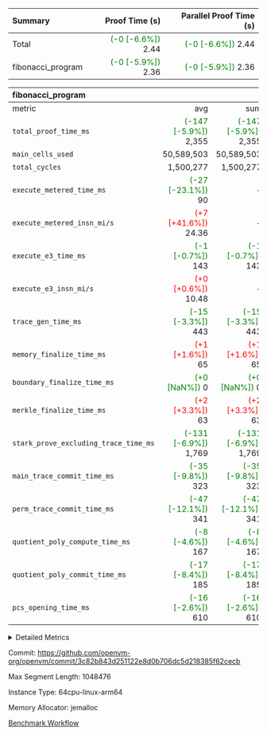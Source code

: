 | Summary | Proof Time (s) | Parallel Proof Time (s) |
|:---|---:|---:|
| Total | <span style='color: green'>(-0 [-6.6%])</span> 2.44 | <span style='color: green'>(-0 [-6.6%])</span> 2.44 |
| fibonacci_program | <span style='color: green'>(-0 [-5.9%])</span> 2.36 | <span style='color: green'>(-0 [-5.9%])</span> 2.36 |


| fibonacci_program |||||
|:---|---:|---:|---:|---:|
|metric|avg|sum|max|min|
| `total_proof_time_ms ` | <span style='color: green'>(-147 [-5.9%])</span> 2,355 | <span style='color: green'>(-147 [-5.9%])</span> 2,355 | <span style='color: green'>(-147 [-5.9%])</span> 2,355 | <span style='color: green'>(-147 [-5.9%])</span> 2,355 |
| `main_cells_used     ` |  50,589,503 |  50,589,503 |  50,589,503 |  50,589,503 |
| `total_cycles        ` |  1,500,277 |  1,500,277 |  1,500,277 |  1,500,277 |
| `execute_metered_time_ms` | <span style='color: green'>(-27 [-23.1%])</span> 90 | -          | -          | -          |
| `execute_metered_insn_mi/s` | <span style='color: red'>(+7 [+41.6%])</span> 24.36 | -          | <span style='color: red'>(+7 [+41.6%])</span> 24.36 | <span style='color: red'>(+7 [+41.6%])</span> 24.36 |
| `execute_e3_time_ms  ` | <span style='color: green'>(-1 [-0.7%])</span> 143 | <span style='color: green'>(-1 [-0.7%])</span> 143 | <span style='color: green'>(-1 [-0.7%])</span> 143 | <span style='color: green'>(-1 [-0.7%])</span> 143 |
| `execute_e3_insn_mi/s` | <span style='color: red'>(+0 [+0.6%])</span> 10.48 | -          | <span style='color: red'>(+0 [+0.6%])</span> 10.48 | <span style='color: red'>(+0 [+0.6%])</span> 10.48 |
| `trace_gen_time_ms   ` | <span style='color: green'>(-15 [-3.3%])</span> 443 | <span style='color: green'>(-15 [-3.3%])</span> 443 | <span style='color: green'>(-15 [-3.3%])</span> 443 | <span style='color: green'>(-15 [-3.3%])</span> 443 |
| `memory_finalize_time_ms` | <span style='color: red'>(+1 [+1.6%])</span> 65 | <span style='color: red'>(+1 [+1.6%])</span> 65 | <span style='color: red'>(+1 [+1.6%])</span> 65 | <span style='color: red'>(+1 [+1.6%])</span> 65 |
| `boundary_finalize_time_ms` | <span style='color: green'>(+0 [NaN%])</span> 0 | <span style='color: green'>(+0 [NaN%])</span> 0 | <span style='color: green'>(+0 [NaN%])</span> 0 | <span style='color: green'>(+0 [NaN%])</span> 0 |
| `merkle_finalize_time_ms` | <span style='color: red'>(+2 [+3.3%])</span> 63 | <span style='color: red'>(+2 [+3.3%])</span> 63 | <span style='color: red'>(+2 [+3.3%])</span> 63 | <span style='color: red'>(+2 [+3.3%])</span> 63 |
| `stark_prove_excluding_trace_time_ms` | <span style='color: green'>(-131 [-6.9%])</span> 1,769 | <span style='color: green'>(-131 [-6.9%])</span> 1,769 | <span style='color: green'>(-131 [-6.9%])</span> 1,769 | <span style='color: green'>(-131 [-6.9%])</span> 1,769 |
| `main_trace_commit_time_ms` | <span style='color: green'>(-35 [-9.8%])</span> 323 | <span style='color: green'>(-35 [-9.8%])</span> 323 | <span style='color: green'>(-35 [-9.8%])</span> 323 | <span style='color: green'>(-35 [-9.8%])</span> 323 |
| `perm_trace_commit_time_ms` | <span style='color: green'>(-47 [-12.1%])</span> 341 | <span style='color: green'>(-47 [-12.1%])</span> 341 | <span style='color: green'>(-47 [-12.1%])</span> 341 | <span style='color: green'>(-47 [-12.1%])</span> 341 |
| `quotient_poly_compute_time_ms` | <span style='color: green'>(-8 [-4.6%])</span> 167 | <span style='color: green'>(-8 [-4.6%])</span> 167 | <span style='color: green'>(-8 [-4.6%])</span> 167 | <span style='color: green'>(-8 [-4.6%])</span> 167 |
| `quotient_poly_commit_time_ms` | <span style='color: green'>(-17 [-8.4%])</span> 185 | <span style='color: green'>(-17 [-8.4%])</span> 185 | <span style='color: green'>(-17 [-8.4%])</span> 185 | <span style='color: green'>(-17 [-8.4%])</span> 185 |
| `pcs_opening_time_ms ` | <span style='color: green'>(-16 [-2.6%])</span> 610 | <span style='color: green'>(-16 [-2.6%])</span> 610 | <span style='color: green'>(-16 [-2.6%])</span> 610 | <span style='color: green'>(-16 [-2.6%])</span> 610 |



<details>
<summary>Detailed Metrics</summary>

|  | keygen_time_ms | commit_exe_time_ms | app proof_time_ms |
| --- | --- | --- |
|  | 240 | 5 | 6,460 | 

| group | num_segments | memory_to_vec_partition_time_ms | insns | fri.log_blowup | execute_segment_time_ms | execute_metered_time_ms | execute_metered_insn_mi/s |
| --- | --- | --- | --- | --- | --- | --- | --- |
| fibonacci_program | 1 | 23 | 1,500,278 | 1 | 5,932 | 90 | 24.36 | 

| group | air_name | quotient_deg | interactions | constraints |
| --- | --- | --- | --- | --- |
| fibonacci_program | AccessAdapterAir<16> | 2 | 5 | 12 | 
| fibonacci_program | AccessAdapterAir<2> | 2 | 5 | 12 | 
| fibonacci_program | AccessAdapterAir<32> | 2 | 5 | 12 | 
| fibonacci_program | AccessAdapterAir<4> | 2 | 5 | 12 | 
| fibonacci_program | AccessAdapterAir<8> | 2 | 5 | 12 | 
| fibonacci_program | BitwiseOperationLookupAir<8> | 2 | 2 | 4 | 
| fibonacci_program | MemoryMerkleAir<8> | 2 | 4 | 39 | 
| fibonacci_program | PersistentBoundaryAir<8> | 2 | 3 | 7 | 
| fibonacci_program | PhantomAir | 2 | 3 | 5 | 
| fibonacci_program | Poseidon2PeripheryAir<BabyBearParameters>, 1> | 2 | 1 | 286 | 
| fibonacci_program | ProgramAir | 1 | 1 | 4 | 
| fibonacci_program | RangeTupleCheckerAir<2> | 1 | 1 | 4 | 
| fibonacci_program | Rv32HintStoreAir | 2 | 18 | 28 | 
| fibonacci_program | VariableRangeCheckerAir | 1 | 1 | 4 | 
| fibonacci_program | VmAirWrapper<Rv32BaseAluAdapterAir, BaseAluCoreAir<4, 8> | 2 | 20 | 37 | 
| fibonacci_program | VmAirWrapper<Rv32BaseAluAdapterAir, LessThanCoreAir<4, 8> | 2 | 18 | 40 | 
| fibonacci_program | VmAirWrapper<Rv32BaseAluAdapterAir, ShiftCoreAir<4, 8> | 2 | 24 | 91 | 
| fibonacci_program | VmAirWrapper<Rv32BranchAdapterAir, BranchEqualCoreAir<4> | 2 | 11 | 20 | 
| fibonacci_program | VmAirWrapper<Rv32BranchAdapterAir, BranchLessThanCoreAir<4, 8> | 2 | 13 | 35 | 
| fibonacci_program | VmAirWrapper<Rv32CondRdWriteAdapterAir, Rv32JalLuiCoreAir> | 2 | 10 | 18 | 
| fibonacci_program | VmAirWrapper<Rv32JalrAdapterAir, Rv32JalrCoreAir> | 2 | 16 | 20 | 
| fibonacci_program | VmAirWrapper<Rv32LoadStoreAdapterAir, LoadSignExtendCoreAir<4, 8> | 2 | 18 | 33 | 
| fibonacci_program | VmAirWrapper<Rv32LoadStoreAdapterAir, LoadStoreCoreAir<4> | 2 | 17 | 40 | 
| fibonacci_program | VmAirWrapper<Rv32MultAdapterAir, DivRemCoreAir<4, 8> | 2 | 25 | 84 | 
| fibonacci_program | VmAirWrapper<Rv32MultAdapterAir, MulHCoreAir<4, 8> | 2 | 24 | 31 | 
| fibonacci_program | VmAirWrapper<Rv32MultAdapterAir, MultiplicationCoreAir<4, 8> | 2 | 19 | 19 | 
| fibonacci_program | VmAirWrapper<Rv32RdWriteAdapterAir, Rv32AuipcCoreAir> | 2 | 12 | 14 | 
| fibonacci_program | VmConnectorAir | 2 | 5 | 11 | 

| group | air_name | segment | rows | prep_cols | perm_cols | main_cols | cells |
| --- | --- | --- | --- | --- | --- | --- | --- |
| fibonacci_program | AccessAdapterAir<8> | 0 | 128 |  | 16 | 17 | 4,224 | 
| fibonacci_program | BitwiseOperationLookupAir<8> | 0 | 65,536 | 3 | 8 | 2 | 655,360 | 
| fibonacci_program | MemoryMerkleAir<8> | 0 | 512 |  | 16 | 32 | 24,576 | 
| fibonacci_program | PersistentBoundaryAir<8> | 0 | 128 |  | 12 | 20 | 4,096 | 
| fibonacci_program | PhantomAir | 0 | 1 |  | 12 | 6 | 18 | 
| fibonacci_program | Poseidon2PeripheryAir<BabyBearParameters>, 1> | 0 | 256 |  | 8 | 300 | 78,848 | 
| fibonacci_program | ProgramAir | 0 | 8,192 |  | 8 | 10 | 147,456 | 
| fibonacci_program | RangeTupleCheckerAir<2> | 0 | 524,288 | 2 | 8 | 1 | 4,718,592 | 
| fibonacci_program | Rv32HintStoreAir | 0 | 4 |  | 44 | 32 | 304 | 
| fibonacci_program | VariableRangeCheckerAir | 0 | 262,144 | 2 | 8 | 1 | 2,359,296 | 
| fibonacci_program | VmAirWrapper<Rv32BaseAluAdapterAir, BaseAluCoreAir<4, 8> | 0 | 1,048,576 |  | 52 | 36 | 92,274,688 | 
| fibonacci_program | VmAirWrapper<Rv32BaseAluAdapterAir, LessThanCoreAir<4, 8> | 0 | 524,288 |  | 40 | 37 | 40,370,176 | 
| fibonacci_program | VmAirWrapper<Rv32BranchAdapterAir, BranchEqualCoreAir<4> | 0 | 262,144 |  | 28 | 26 | 14,155,776 | 
| fibonacci_program | VmAirWrapper<Rv32BranchAdapterAir, BranchLessThanCoreAir<4, 8> | 0 | 8 |  | 32 | 32 | 512 | 
| fibonacci_program | VmAirWrapper<Rv32CondRdWriteAdapterAir, Rv32JalLuiCoreAir> | 0 | 131,072 |  | 28 | 18 | 6,029,312 | 
| fibonacci_program | VmAirWrapper<Rv32JalrAdapterAir, Rv32JalrCoreAir> | 0 | 32 |  | 36 | 28 | 2,048 | 
| fibonacci_program | VmAirWrapper<Rv32LoadStoreAdapterAir, LoadStoreCoreAir<4> | 0 | 128 |  | 52 | 41 | 11,904 | 
| fibonacci_program | VmAirWrapper<Rv32RdWriteAdapterAir, Rv32AuipcCoreAir> | 0 | 16 |  | 28 | 20 | 768 | 
| fibonacci_program | VmConnectorAir | 0 | 2 | 1 | 16 | 5 | 42 | 

| group | segment | trace_gen_time_ms | total_proof_time_ms | total_cycles | total_cells | stark_prove_excluding_trace_time_ms | quotient_poly_compute_time_ms | quotient_poly_commit_time_ms | prove_segment_time_ms | perm_trace_commit_time_ms | pcs_opening_time_ms | merkle_finalize_time_ms | memory_to_vec_partition_time_ms | memory_finalize_time_ms | main_trace_commit_time_ms | main_cells_used | insns | generate_perm_trace_time_ms_time_ms | execute_e3_time_ms | execute_e3_insn_mi/s | boundary_finalize_time_ms |
| --- | --- | --- | --- | --- | --- | --- | --- | --- | --- | --- | --- | --- | --- | --- | --- | --- | --- | --- | --- | --- | --- |
| fibonacci_program | 0 | 443 | 2,355 | 1,500,277 | 160,837,996 | 1,769 | 167 | 185 | 1,942 | 341 | 610 | 63 | 26 | 65 | 323 | 50,589,503 | 1,500,278 | 136 | 143 | 10.48 | 0 | 

| group | segment | trace_height_constraint | weighted_sum | threshold |
| --- | --- | --- | --- | --- |
| fibonacci_program | 0 | 0 | 3,932,542 | 2,013,265,921 | 
| fibonacci_program | 0 | 1 | 10,749,400 | 2,013,265,921 | 
| fibonacci_program | 0 | 2 | 1,966,271 | 2,013,265,921 | 
| fibonacci_program | 0 | 3 | 10,749,532 | 2,013,265,921 | 
| fibonacci_program | 0 | 4 | 1,664 | 2,013,265,921 | 
| fibonacci_program | 0 | 5 | 640 | 2,013,265,921 | 
| fibonacci_program | 0 | 6 | 7,209,100 | 2,013,265,921 | 
| fibonacci_program | 0 | 7 |  | 2,013,265,921 | 
| fibonacci_program | 0 | 8 | 35,535,101 | 2,013,265,921 | 

</details>


Commit: https://github.com/openvm-org/openvm/commit/3c82b843d251122e8d0b706dc5d218385f62cecb

Max Segment Length: 1048476

Instance Type: 64cpu-linux-arm64

Memory Allocator: jemalloc

[Benchmark Workflow](https://github.com/openvm-org/openvm/actions/runs/15927272080)
